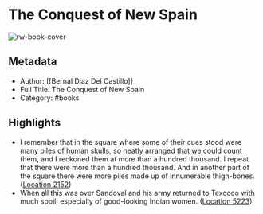 # The Conquest of New Spain

![rw-book-cover](https://m.media-amazon.com/images/I/51db3Kl-JnL._SY160.jpg)

## Metadata
- Author: [[Bernal Diaz Del Castillo]]
- Full Title: The Conquest of New Spain
- Category: #books

## Highlights
- I remember that in the square where some of their cues stood were many piles of human skulls, so neatly arranged that we could count them, and I reckoned them at more than a hundred thousand. I repeat that there were more than a hundred thousand. And in another part of the square there were more piles made up of innumerable thigh-bones. ([Location 2152](https://readwise.io/to_kindle?action=open&asin=B002RI9X6U&location=2152))
- When all this was over Sandoval and his army returned to Texcoco with much spoil, especially of good-looking Indian women. ([Location 5223](https://readwise.io/to_kindle?action=open&asin=B002RI9X6U&location=5223))

